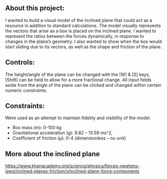 ## About this project:

I wanted to build a visual model of the inclined plane that could act as a resource in addition to standard calculations.
The model visually represents the vectors that arise as a box is placed on the inclined plane. I wanted to represent the ratios between the forces dynamically, in response to changes in the plane’s geometry. I also wanted to show when the box would start sliding due to its vectors, as well as the shape and friction of the plane.

## Controls:
The height/angle of the plane can be changed with the [W] & [S] keys, [Shift] can be held to allow for a more fractional change. All input fields aside from the angle of the plane can be clicked and changed within certain numeric constraints.

## Constraints:
Were used as an attempt to maintain fidelity and visibility of the model.
* Box mass (m): 0-100 kg
* Gravitational acceleration (g): 9.82 – 13.59 ms^2,
* Coefficient of friction (μ): 0-4 (dimensionless – no unit)

## More about the inclined plane
https://www.khanacademy.org/science/physics/forces-newtons-laws/inclined-planes-friction/v/inclined-plane-force-components

